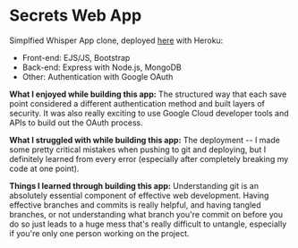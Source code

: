 # Secrets Web App
Simplfied Whisper App clone, deployed [here](https://quiet-wave-88262.herokuapp.com/) with Heroku:
- Front-end: EJS/JS, Bootstrap
- Back-end: Express with Node.js, MongoDB
- Other: Authentication with Google OAuth

**What I enjoyed while building this app:** The structured way that each save point considered a different authentication method and built layers of security. It was also really exciting to use Google Cloud developer tools and APIs to build out the OAuth process.  

**What I struggled with while building this app:** The deployment -- I made some pretty critical mistakes when pushing to git and deploying, but I definitely learned from every error (especially after completely breaking my code at one point). 

**Things I learned through building this app:** Understanding git is an absolutely essential component of effective web development. Having effective branches and commits is really helpful, and having tangled branches, or not understanding what branch you're commit on before you do so just leads to a huge mess that's really difficult to untangle, especially if you're only one person working on the project.
